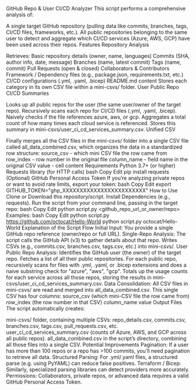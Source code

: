 GitHub Repo & User CI/CD Analyzer
This script performs a comprehensive analysis of:

A single target GitHub repository (pulling data like commits, branches, tags, CI/CD files, frameworks, etc.).
All public repositories belonging to the same user to detect and aggregate which CI/CD services (Azure, AWS, GCP) have been used across their repos.
Features
Repository Analysis

Retrieves:
Basic repository details (owner, name, languages)
Commits (SHA, author info, date, message)
Branches (name, latest commit)
Tags (name, commit)
Pull Requests (open & closed)
Collaborators & Contributors
Framework / Dependency files (e.g., package.json, requirements.txt, etc.)
CI/CD configurations (.yml, .yaml, .bicep)
README.md content
Stores each category in its own CSV file within a mini-csvs/ folder.
User Public Repo CI/CD Summaries

Looks up all public repos for the user (the same user/owner of the target repo).
Recursively scans each repo for CI/CD files (.yml, .yaml, .bicep).
Naively checks if the file references azure, aws, or gcp.
Aggregates a total count of how many times each cloud service is referenced.
Stores this summary in mini-csvs/user_ci_cd_services_summary.csv.
Unified CSV

Finally merges all the CSV files in the mini-csvs/ folder into a single CSV file called all_data_combined.csv, which organizes the data in a standardized row structure:
source_csv - which mini CSV file the row came from
row_index - row number in the original file
column_name - field name in the original CSV
value - cell content
Requirements
Python 3.7+ (or higher)
Requests library (for HTTP calls)
bash
Copy
Edit
pip install requests
(Optional) GitHub Personal Access Token
If you’re analyzing private repos or want to avoid rate limits, export your token:
bash
Copy
Edit
export GITHUB_TOKEN="ghp_XXXXXXXXXXXXXXXXXXXXXXXX"
How to Use
Clone or Download this repository/script.
Install Dependencies (e.g., requests).
Run the script from your command line, passing in the target repo:
bash
Copy
Edit
python script.py <github_repo_url_or_owner/repo>
Examples:
bash
Copy
Edit
python script.py https://github.com/octocat/Hello-World
python script.py octocat/Hello-World
Explanation of the Script Flow
Initial Input: You provide a single GitHub repo reference (owner/repo or full URL).
Single-Repo Analysis:
The script calls the GitHub API (v3) to gather details about that repo.
Writes CSVs (e.g., commits.csv, branches.csv, tags.csv, etc.) into mini-csvs/.
User Public Repo Analysis:
Identifies the GitHub user (the owner) of the target repo.
Fetches a list of all their public repositories.
For each public repo, recursively scans for files with .yml, .yaml, or .bicep extensions and does a naive substring check for "azure", "aws", "gcp".
Totals up the usage counts for each service across all those repos, storing the results in mini-csvs/user_ci_cd_services_summary.csv.
Data Consolidation:
All CSV files in mini-csvs/ are read and merged into all_data_combined.csv.
This single CSV has four columns:
source_csv (which mini-CSV file the row came from)
row_index (the row number in that CSV)
column_name
value
Output Files
The script automatically creates:

mini-csvs/ folder, containing multiple CSVs:
repo_details.csv, commits.csv, branches.csv, tags.csv, pull_requests.csv, etc.
user_ci_cd_services_summary.csv (counts of Azure, AWS, and GCP across all public repos).
all_data_combined.csv in the script’s directory, combining all those files into a single CSV.
Potential Improvements
Pagination: If a user has more than 100 repos or a repo has >100 commits, you’ll need pagination to retrieve all data.
Structured Parsing: For .yml/.yaml files, a structured parse (e.g. using PyYAML) can reduce false positives.
Terraform / Bicep: Similarly, specialized parsing libraries can detect providers more accurately.
Permissions: Collaborators, private repos, or advanced data requires a valid GitHub Personal Access Token.
